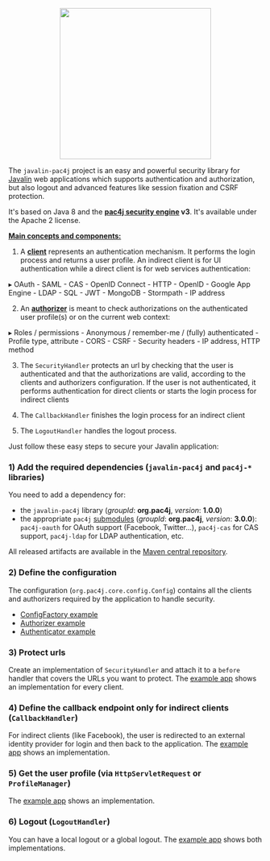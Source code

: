 <p align="center">
  <img src="https://pac4j.github.io/pac4j/img/logo-javalin.png" width="300" />
</p>

The `javalin-pac4j` project is an easy and powerful security library for [Javalin](https://javalin.io) web applications which supports 
authentication and authorization, but also logout and advanced features like session fixation and CSRF protection.

It's based on Java 8 and the **[pac4j security engine](https://github.com/pac4j/pac4j) v3**. 
It's available under the Apache 2 license.

[**Main concepts and components:**](http://www.pac4j.org/docs/main-concepts-and-components.html)

1) A [**client**](http://www.pac4j.org/docs/clients.html) represents an authentication mechanism. It performs the login process and returns a user profile. 
An indirect client is for UI authentication while a direct client is for web services authentication:

&#9656; OAuth - SAML - CAS - OpenID Connect - HTTP - OpenID - Google App Engine - LDAP - SQL - JWT - MongoDB - Stormpath - IP address

2) An [**authorizer**](http://www.pac4j.org/docs/authorizers.html) is meant to check authorizations on the authenticated user profile(s) or on the current web context:

&#9656; Roles / permissions - Anonymous / remember-me / (fully) authenticated - Profile type, attribute -  CORS - CSRF - Security headers - IP address, HTTP method

3) The `SecurityHandler` protects an url by checking that the user is authenticated and that the authorizations are valid, according to the clients and authorizers configuration. If the user is not authenticated, it performs authentication for direct clients or starts the login process for indirect clients

4) The `CallbackHandler` finishes the login process for an indirect client

5) The `LogoutHandler` handles the logout process.

Just follow these easy steps to secure your Javalin application:

### 1) Add the required dependencies (`javalin-pac4j` and `pac4j-*` libraries)

You need to add a dependency for:
 
- the `javalin-pac4j` library (<em>groupId</em>: **org.pac4j**, *version*: **1.0.0**)
- the appropriate `pac4j` [submodules](http://www.pac4j.org/docs/clients.html) (<em>groupId</em>: **org.pac4j**, *version*: **3.0.0**): `pac4j-oauth` for OAuth support (Facebook, Twitter...), `pac4j-cas` for CAS support, `pac4j-ldap` for LDAP authentication, etc.

All released artifacts are available in the [Maven central repository](http://search.maven.org/#search%7Cga%7C1%7Cpac4j).

### 2) Define the configuration

The configuration (`org.pac4j.core.config.Config`) contains all the clients and authorizers required by the application to handle security.

* [ConfigFactory example](https://github.com/pac4j/javalin-pac4j/blob/master/src/test/java/org/pac4j/javalin/example/ExampleConfigFactory.java)
* [Authorizer example](https://github.com/pac4j/javalin-pac4j/blob/master/src/test/java/org/pac4j/javalin/example/CustomAuthorizer.java)
* [Authenticator example](https://github.com/pac4j/javalin-pac4j/blob/master/src/test/java/org/pac4j/javalin/example/TrivialUserPassAuthenticator.java)

### 3) Protect urls 

Create an implementation of `SecurityHandler` and attach it to a `before` handler that covers the URLs you want to protect.
The [example app](https://github.com/pac4j/javalin-pac4j/blob/master/src/test/java/org/pac4j/javalin/example/JavalinPac4jExample.java) shows an implementation for every client.

### 4) Define the callback endpoint only for indirect clients (`CallbackHandler`)

For indirect clients (like Facebook), the user is redirected to an external identity provider for login and then back to the application.
The [example app](https://github.com/pac4j/javalin-pac4j/blob/master/src/test/java/org/pac4j/javalin/example/JavalinPac4jExample.java) shows an implementation.

### 5) Get the user profile (via `HttpServletRequest` or `ProfileManager`)

The [example app](https://github.com/pac4j/javalin-pac4j/blob/master/src/test/java/org/pac4j/javalin/example/JavalinPac4jExample.java) shows an implementation.

### 6) Logout (`LogoutHandler`)

You can have a local logout or a global logout. 
The [example app](https://github.com/pac4j/javalin-pac4j/blob/master/src/test/java/org/pac4j/javalin/example/JavalinPac4jExample.java) shows both implementations.
